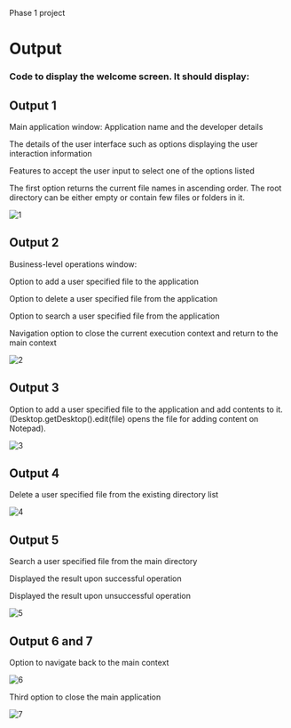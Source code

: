 Phase 1 project

# Output
### Code to display the welcome screen. It should display:
## Output 1
Main application window:
Application name and the developer details 

The details of the user interface such as options displaying the user interaction information 

Features to accept the user input to select one of the options listed 

The first option returns the current file names in ascending order. The root directory can be either empty or contain few files or folders in it.

![1](https://user-images.githubusercontent.com/75546173/101265572-f6af3e00-3760-11eb-9551-7dd095971ccc.PNG)

## Output 2
Business-level operations window:

Option to add a user specified file to the application

Option to delete a user specified file from the application

Option to search a user specified file from the application

Navigation option to close the current execution context and return to the main context

![2](https://user-images.githubusercontent.com/75546173/101265581-12b2df80-3761-11eb-9f6b-ba5e6cce4421.PNG)

## Output 3
Option to add a user specified file to the application and add contents to it.(Desktop.getDesktop().edit(file) opens the file for adding content on Notepad).

![3](https://user-images.githubusercontent.com/75546173/101265598-370ebc00-3761-11eb-863c-55ca748b7143.PNG)


## Output 4
Delete a user specified file from the existing directory list

![4](https://user-images.githubusercontent.com/75546173/101265608-47bf3200-3761-11eb-97b1-90d35eeba32f.PNG)

## Output 5
Search a user specified file from the main directory

Displayed the result upon successful operation

Displayed the result upon unsuccessful operation

![5](https://user-images.githubusercontent.com/75546173/101265617-5efe1f80-3761-11eb-8460-091777958c0b.PNG)

## Output 6 and 7
Option to navigate back to the main context

![6](https://user-images.githubusercontent.com/75546173/101265631-7806d080-3761-11eb-82c6-995d81c1ecad.PNG)

Third option to close the main application

![7](https://user-images.githubusercontent.com/75546173/101265640-8a810a00-3761-11eb-918e-b166aee9973f.PNG)
